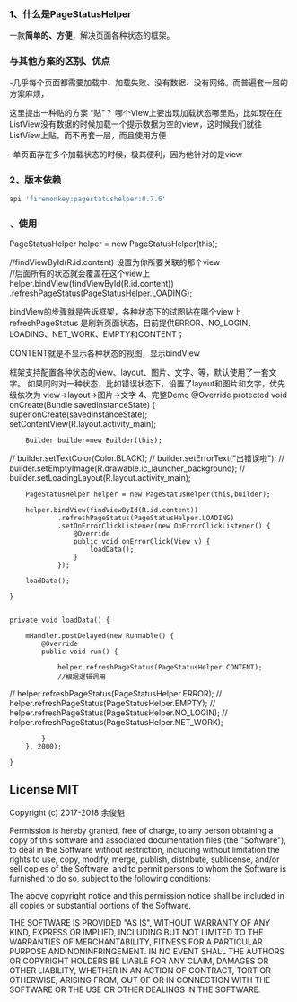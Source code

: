 
### 1、什么是PageStatusHelper
一款**简单的、方便**，解决页面各种状态的框架。

### 与其他方案的区别、优点
-几乎每个页面都需要加载中、加载失败、没有数据、没有网络。而普遍套一层的方案麻烦，

这里提出一种贴的方案
“贴”？ 哪个View上要出现加载状态哪里贴，比如现在在ListView没有数据的时候加载一个提示数据为空的view，这时候我们就往ListView上贴，而不再套一层，而且使用方便

-单页面存在多个加载状态的时候，极其便利，因为他针对的是view

### 2、版本依赖
```Groovy
api 'firemonkey:pagestatushelper:0.7.6'
```

### 、使用
PageStatusHelper helper = new PageStatusHelper(this);

//findViewById(R.id.content) 设置为你所要关联的那个view  
//后面所有的状态就会覆盖在这个view上
helper.bindView(findViewById(R.id.content))
        .refreshPageStatus(PageStatusHelper.LOADING);

bindView的步骤就是告诉框架，各种状态下的试图贴在哪个view上
refreshPageStatus 是刷新页面状态，目前提供ERROR、NO_LOGIN、LOADING、NET_WORK、EMPTY和CONTENT；

CONTENT就是不显示各种状态的视图，显示bindView

框架支持配置各种状态的view、layout、图片、文字、等，默认使用了一套文字。
如果同时对一种状态，比如错误状态下，设置了layout和图片和文字，优先级依次为
view->layout->图片->文字
4、完整Demo
    @Override
    protected void onCreate(Bundle savedInstanceState) {
        super.onCreate(savedInstanceState);
        setContentView(R.layout.activity_main);

        Builder builder=new Builder(this);
//        builder.setTextColor(Color.BLACK);
//        builder.setErrorText("出错误啦");
//        builder.setEmptyImage(R.drawable.ic_launcher_background);
//        builder.setLoadingLayout(R.layout.activity_main);

        PageStatusHelper helper = new PageStatusHelper(this,builder);

        helper.bindView(findViewById(R.id.content))
                .refreshPageStatus(PageStatusHelper.LOADING)
                .setOnErrorClickListener(new OnErrorClickListener() {
                    @Override
                    public void onErrorClick(View v) {
                        loadData();
                    }
                });

        loadData();

    }


    private void loadData() {

        mHandler.postDelayed(new Runnable() {
            @Override
            public void run() {

                helper.refreshPageStatus(PageStatusHelper.CONTENT);
                //根据逻辑调用
//                helper.refreshPageStatus(PageStatusHelper.ERROR);
//                helper.refreshPageStatus(PageStatusHelper.EMPTY);
//                helper.refreshPageStatus(PageStatusHelper.NO_LOGIN);
//                helper.refreshPageStatus(PageStatusHelper.NET_WORK);

            }
        }, 2000);

    }

## License MIT

Copyright (c) 2017-2018 余俊魁 

Permission is hereby granted, free of charge, to any person obtaining a copy of this software and associated documentation files (the "Software"), to deal in the Software without restriction, including without limitation the rights to use, copy, modify, merge, publish, distribute, sublicense, and/or sell copies of the Software, and to permit persons to whom the Software is furnished to do so, subject to the following conditions:

The above copyright notice and this permission notice shall be included in all copies or substantial portions of the Software.

THE SOFTWARE IS PROVIDED "AS IS", WITHOUT WARRANTY OF ANY KIND, EXPRESS OR IMPLIED, INCLUDING BUT NOT LIMITED TO THE WARRANTIES OF MERCHANTABILITY, FITNESS FOR A PARTICULAR PURPOSE AND NONINFRINGEMENT. IN NO EVENT SHALL THE AUTHORS OR COPYRIGHT HOLDERS BE LIABLE FOR ANY CLAIM, DAMAGES OR OTHER LIABILITY, WHETHER IN AN ACTION OF CONTRACT, TORT OR OTHERWISE, ARISING FROM, OUT OF OR IN CONNECTION WITH THE SOFTWARE OR THE USE OR OTHER DEALINGS IN THE SOFTWARE.

[1]: https://user-images.githubusercontent.com/2038071/31045150-a077cc8a-a5a2-11e7-8dc2-7a0e3a9f3e62.jpg
[2]: https://user-images.githubusercontent.com/2038071/29978804-45c321ba-8f75-11e7-9040-776d3b6dca1f.jpg
